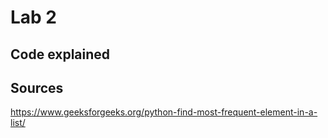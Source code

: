 # Lab 2

## Code explained

## Sources
https://www.geeksforgeeks.org/python-find-most-frequent-element-in-a-list/